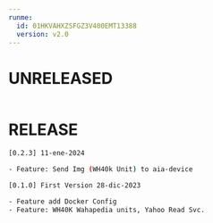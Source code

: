 ```yaml
---
runme:
  id: 01HKVAHXZSFGZ3V400EMT13388
  version: v2.0
---
```


# UNRELEASED

```bash {"id":"01HKVAHXZQD9TJNVYF84KAY3A3"}

```

# RELEASE

```bash {"id":"01HKVAHXZRTNKPYDCW81RW4SHF"}
[0.2.3] 11-ene-2024

- Feature: Send Img (WH40k Unit) to aia-device

[0.1.0] First Version 28-dic-2023

- Feature add Docker Config
- Feature: WH40K Wahapedia units, Yahoo Read Svc.
```
